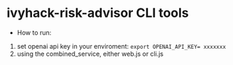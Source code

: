 # ivyhack-risk-advisor CLI tools

* How to run:

1. set openai api key in your enviroment: 
`export OPENAI_API_KEY= xxxxxxx`
2. using the combined_service, either web.js or cli.js 
